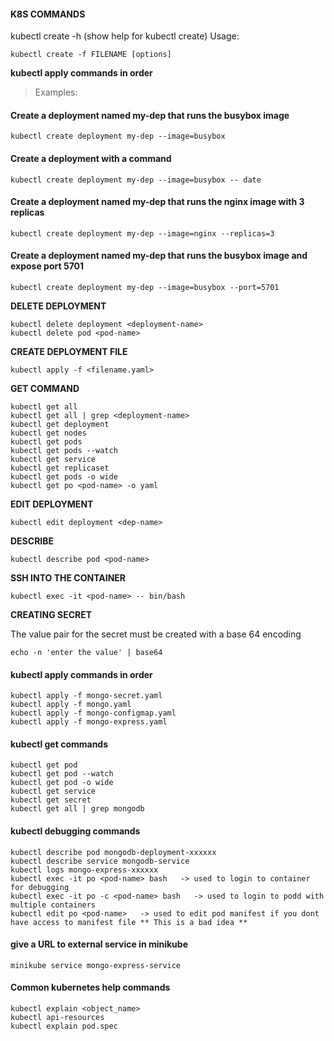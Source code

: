 #### K8S COMMANDS

kubectl create -h (show help for kubectl create)
Usage:

```
kubectl create -f FILENAME [options]
```

**kubectl apply commands in order**

> Examples:

#### Create a deployment named my-dep that runs the busybox image


```
kubectl create deployment my-dep --image=busybox
```

#### Create a deployment with a command
  
```
kubectl create deployment my-dep --image=busybox -- date
```

#### Create a deployment named my-dep that runs the nginx image with 3 replicas
  
```
kubectl create deployment my-dep --image=nginx --replicas=3
```

#### Create a deployment named my-dep that runs the busybox image and expose port 5701

```
kubectl create deployment my-dep --image=busybox --port=5701
```
  
**DELETE DEPLOYMENT**

```
kubectl delete deployment <deployment-name>
kubectl delete pod <pod-name>
```


**CREATE DEPLOYMENT FILE**

```
kubectl apply -f <filename.yaml>
```

  
**GET COMMAND**

```
kubectl get all
kubectl get all | grep <deployment-name>
kubectl get deployment
kubectl get nodes
kubectl get pods
kubectl get pods --watch
kubectl get service
kubectl get replicaset
kubectl get pods -o wide
kubectl get po <pod-name> -o yaml 
```


**EDIT DEPLOYMENT**

```
kubectl edit deployment <dep-name>
```


**DESCRIBE**

```
kubectl describe pod <pod-name>
```


**SSH INTO THE CONTAINER**

```
kubectl exec -it <pod-name> -- bin/bash
```


**CREATING SECRET**

The value pair for the secret must be created with a base 64 encoding

```
echo -n 'enter the value' | base64
```


#### kubectl apply commands in order
    
    kubectl apply -f mongo-secret.yaml
    kubectl apply -f mongo.yaml
    kubectl apply -f mongo-configmap.yaml 
    kubectl apply -f mongo-express.yaml

#### kubectl get commands

    kubectl get pod
    kubectl get pod --watch
    kubectl get pod -o wide
    kubectl get service
    kubectl get secret
    kubectl get all | grep mongodb

#### kubectl debugging commands

    kubectl describe pod mongodb-deployment-xxxxxx
    kubectl describe service mongodb-service
    kubectl logs mongo-express-xxxxxx
    kubectl exec -it po <pod-name> bash   -> used to login to container for debugging
    kubectl exec -it po -c <pod-name> bash   -> used to login to podd with multiple containers
    kubectl edit po <pod-name>   -> used to edit pod manifest if you dont have access to manifest file ** This is a bad idea **

#### give a URL to external service in minikube
```
minikube service mongo-express-service
```

#### Common kubernetes help commands
```
kubectl explain <object_name>
kubectl api-resources
kubectl explain pod.spec
```

